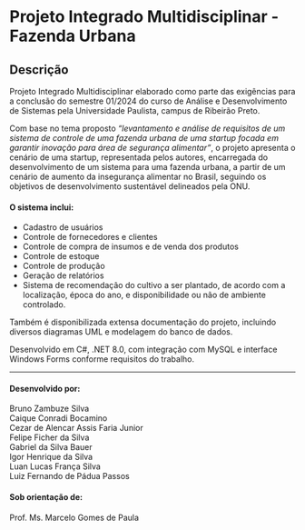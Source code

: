 # Projeto Integrado Multidisciplinar - Fazenda Urbana

## Descrição
Projeto Integrado Multidisciplinar elaborado como parte das exigências para a conclusão do semestre 01/2024 do curso de Análise e Desenvolvimento de Sistemas pela Universidade Paulista, campus de Ribeirão Preto.

Com base no tema proposto *“levantamento e análise de requisitos de um sistema de controle de uma fazenda urbana de uma startup focada em garantir inovação para área de segurança alimentar”*, o projeto apresenta o cenário de uma startup, representada pelos autores, encarregada do desenvolvimento de um sistema para uma fazenda urbana, a partir de um cenário de aumento da insegurança alimentar no Brasil, seguindo os objetivos de desenvolvimento sustentável delineados pela ONU.

#### O sistema inclui:
- Cadastro de usuários
- Controle de fornecedores e clientes
- Controle de compra de insumos e de venda dos produtos
- Controle de estoque
- Controle de produção
- Geração de relatórios
- Sistema de recomendação do cultivo a ser plantado, de acordo com a localização, época do ano, e disponibilidade ou não de ambiente controlado.

Também é disponibilizada extensa documentação do projeto, incluindo diversos diagramas UML e modelagem do banco de dados.

Desenvolvido em C#, .NET 8.0, com integração com MySQL e interface Windows Forms conforme requisitos do trabalho.

---

#### Desenvolvido por:
Bruno Zambuze Silva<br>
Caique Conradi Bocamino<br>
Cezar de Alencar Assis Faria Junior<br>
Felipe Ficher da Silva<br>
Gabriel da Silva Bauer<br>
Igor Henrique da Silva<br>
Luan Lucas França Silva<br>
Luiz Fernando de Pádua Passos<br>

#### Sob orientação de:
Prof. Ms. Marcelo Gomes de Paula
